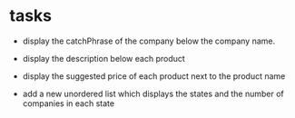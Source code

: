 # tasks

- display the catchPhrase of the company below the company name.

- display the description below each product

- display the suggested price of each product next to the product name

- add a new unordered list which displays the states and the number of companies in each state
